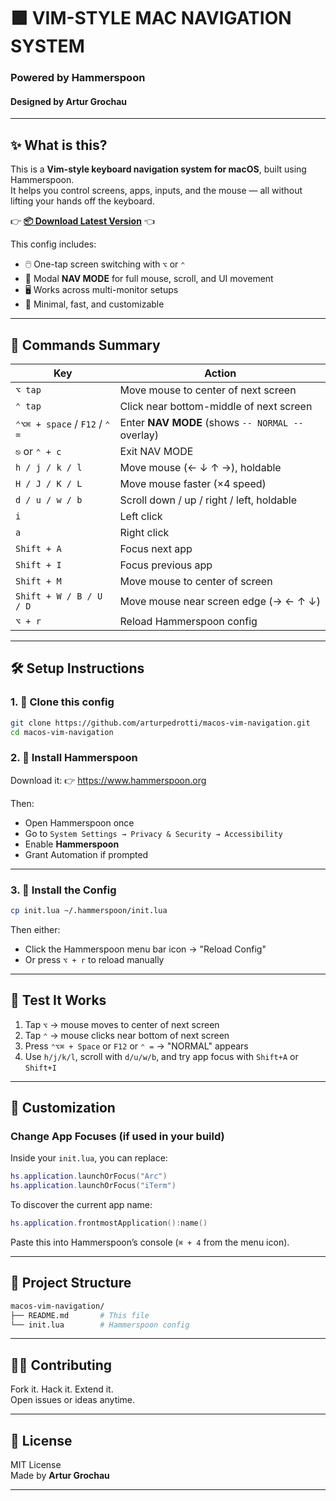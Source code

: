 # 🟩 VIM-STYLE MAC NAVIGATION SYSTEM  
### Powered by Hammerspoon  
#### Designed by **Artur Grochau**

---

## ✨ What is this?

This is a **Vim-style keyboard navigation system for macOS**, built using Hammerspoon.  
It helps you control screens, apps, inputs, and the mouse — all without lifting your hands off the keyboard.

👉 **[📦 Download Latest Version](https://github.com/arturpedrotti/macos-vim-navigation/releases/latest/download/macos-vim-navigation.zip)** 👈

This config includes:

- 🖱️ One-tap screen switching with `⌥` or `⌃`
- 🧭 Modal **NAV MODE** for full mouse, scroll, and UI movement
- 🖥️ Works across multi-monitor setups
- 🧼 Minimal, fast, and customizable

---

## 🧠 Commands Summary

| Key                                | Action                                                                 |
|-----------------------------------|------------------------------------------------------------------------|
| `⌥ tap`                           | Move mouse to center of next screen                                   |
| `⌃ tap`                           | Click near bottom-middle of next screen                               |
| `⌃⌥⌘ + space` / `F12` / `⌃ =`     | Enter **NAV MODE** (shows `-- NORMAL --` overlay)                     |
| `⎋` or `⌃ + c`                    | Exit NAV MODE                                                         |
| `h / j / k / l`                   | Move mouse (← ↓ ↑ →), holdable                                        |
| `H / J / K / L`                   | Move mouse faster (×4 speed)                                          |
| `d / u / w / b`                   | Scroll down / up / right / left, holdable                             |
| `i`                               | Left click                                                            |
| `a`                               | Right click                                                           |
| `Shift + A`                       | Focus next app                                                        |
| `Shift + I`                       | Focus previous app                                                    |
| `Shift + M`                       | Move mouse to center of screen                                        |
| `Shift + W / B / U / D`           | Move mouse near screen edge (→ ← ↑ ↓)                                 |
| `⌥ + r`                           | Reload Hammerspoon config                                             |

---

## 🛠 Setup Instructions

### 1. 🔁 Clone this config

```bash
git clone https://github.com/arturpedrotti/macos-vim-navigation.git
cd macos-vim-navigation
```

### 2. 🧱 Install Hammerspoon

Download it: 👉 https://www.hammerspoon.org

Then:

- Open Hammerspoon once
- Go to `System Settings → Privacy & Security → Accessibility`
- Enable **Hammerspoon**
- Grant Automation if prompted

---

### 3. 🔗 Install the Config

```bash
cp init.lua ~/.hammerspoon/init.lua
```

Then either:

- Click the Hammerspoon menu bar icon → "Reload Config"  
- Or press `⌥ + r` to reload manually

---

## 🧪 Test It Works

1. Tap `⌥` → mouse moves to center of next screen  
2. Tap `⌃` → mouse clicks near bottom of next screen  
3. Press `⌃⌥⌘ + Space` or `F12` or `⌃ =` → "NORMAL" appears  
4. Use `h/j/k/l`, scroll with `d/u/w/b`, and try app focus with `Shift+A` or `Shift+I`

---

## 🧩 Customization

### Change App Focuses (if used in your build)

Inside your `init.lua`, you can replace:

```lua
hs.application.launchOrFocus("Arc")
hs.application.launchOrFocus("iTerm")
```

To discover the current app name:

```lua
hs.application.frontmostApplication():name()
```

Paste this into Hammerspoon’s console (`⌘ + 4` from the menu icon).

---

## 📁 Project Structure

```bash
macos-vim-navigation/
├── README.md       # This file
└── init.lua        # Hammerspoon config
```

---

## 👨‍💻 Contributing

Fork it. Hack it. Extend it.  
Open issues or ideas anytime.

---

## 📜 License

MIT License  
Made by **Artur Grochau**

---

```
